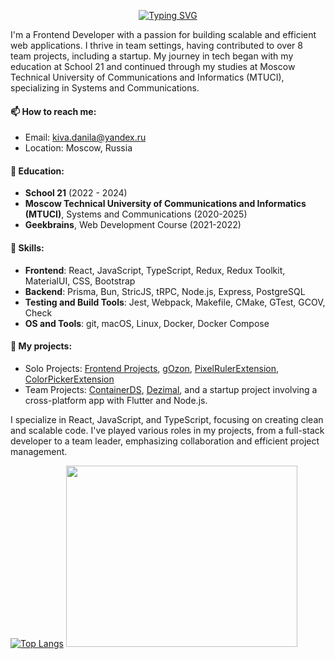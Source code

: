 <p align="center">
     <a href="https://github.com/noshackleshot"><img src="https://readme-typing-svg.demolab.com?font=roboto&weight=700&duration=3000&pause=2000&center=true&vCenter=true&width=435&lines=%D0%92%D1%81%D0%B5%D0%B3%D0%B4%D0%B0+%D1%81%D1%82%D1%80%D0%B5%D0%BC%D0%BB%D1%8E%D1%81%D1%8C+%D0%BA+%D1%81%D0%BE%D0%B2%D0%B5%D1%80%D1%88%D0%B5%D0%BD%D1%81%D1%82%D0%B2%D1%83.;%D0%A4%D1%83%D0%BB%D0%BB%D1%81%D1%82%D0%B5%D0%BA+%D1%80%D0%B0%D0%B7%D1%80%D0%B0%D0%B1%D0%BE%D1%82%D1%87%D0%B8%D0%BA.;%D0%A0%D0%B0%D0%B7%D1%80%D0%B0%D0%B1%D0%B0%D1%82%D1%8B%D0%B2%D0%B0%D1%8E+%D0%BF%D1%80%D0%B8%D0%BB%D0%BE%D0%B6%D0%B5%D0%BD%D0%B8%D1%8F+%D0%B1%D0%BE%D0%BB%D0%B5%D0%B5+3%D1%85+%D0%BB%D0%B5%D1%82.;React%2C+Node.js%2C+Typescript+-+one+love.;%D0%9E%D0%BF%D1%8B%D1%82+%D1%80%D0%B0%D0%B1%D0%BE%D1%82%D1%8B+%D0%B2+Agile-%D0%BA%D0%BE%D0%BC%D0%B0%D0%BD%D0%B4%D0%B0%D1%85." alt="Typing SVG" /></a>
</p>

I'm a Frontend Developer with a passion for building scalable and efficient web applications. I thrive in team settings, having contributed to over 8 team projects, including a startup. My journey in tech began with my education at School 21 and continued through my studies at Moscow Technical University of Communications and Informatics (MTUCI), specializing in Systems and Communications. 

#### 📫 How to reach me:
- Email: [kiva.danila@yandex.ru](mailto:kiva.danila@yandex.ru)
- Location: Moscow, Russia

#### 🌱 Education:
- **School 21** (2022 - 2024)
- **Moscow Technical University of Communications and Informatics (MTUCI)**, Systems and Communications (2020-2025)
- **Geekbrains**, Web Development Course (2021-2022)

#### 💼 Skills:
- **Frontend**: React, JavaScript, TypeScript, Redux, Redux Toolkit, MaterialUI, CSS, Bootstrap
- **Backend**: Prisma, Bun, StricJS, tRPC, Node.js, Express, PostgreSQL
- **Testing and Build Tools**: Jest, Webpack, Makefile, CMake, GTest, GCOV, Check
- **OS and Tools**: git, macOS, Linux, Docker, Docker Compose

#### 🔭 My projects:
- Solo Projects: [Frontend Projects](https://github.com/dan8782/FrontendProjects), [gOzon](https://github.com/dan8782/gOzon), [PixelRulerExtension](https://github.com/dan8782/PixelRulerExtension), [ColorPickerExtension](https://github.com/dan8782/ColorPickerExtension)
- Team Projects: [ContainerDS](https://github.com/dan8782/containerds), [Dezimal](https://github.com/dan8782/dezimal), and a startup project involving a cross-platform app with Flutter and Node.js.

I specialize in React, JavaScript, and TypeScript, focusing on creating clean and scalable code. I've played various roles in my projects, from a full-stack developer to a team leader, emphasizing collaboration and efficient project management.

[![Top Langs](https://github-readme-stats.vercel.app/api/top-langs/?username=dan8782)](https://github.com/dan8782/github-readme-stats)
<img src="https://github.com/dan8782/dan8782/assets/76818976/bc1596d6-4c0a-4b7f-80b6-2cbf42bbb80c" width="370" height="290">
